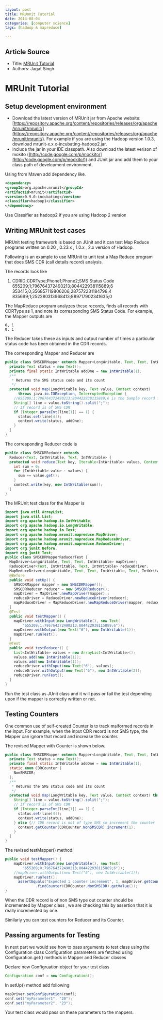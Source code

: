 ```yaml
---
layout: post
title: MRUnnit Tutorial
date: 2014-08-04
categories: [computer science]
tags: [hadoop & mapreduce]

---
```



## Article Source
* Title: [MRUnit Tutorial](https://cwiki.apache.org/confluence/display/MRUNIT/MRUnit+Tutorial)
* Authors: Jagat Singh


# MRUnit Tutorial

## Setup development environment
* Download the latest version of MRUnit jar from Apache website: [https://repository.apache.org/content/repositories/releases/org/apache/mrunit/mrunit/](https://repository.apache.org/content/repositories/releases/org/apache/mrunit/mrunit/). For example if you are using the Hadoop version 1.0.3, download mrunit-x.x.x-incubating-hadoop2.jar.
* Include the jar in your IDE classpath. Also download the latest verison of mokito ([http://code.google.com/p/mockito/](http://code.google.com/p/mockito/)) and JUnit jar and add them to your class path of development environment.


Using from Maven add dependency like.

```xml
<dependency>
<groupId>org.apache.mrunit</groupId>
<artifactId>mrunit</artifactId>
<version>0.9.0-incubating</version>
<classifier>hadoop1</classifier> 
</dependency>
```

Use Classifier as hadoop2 if you are using Hadoop 2 version

## Writing MRUnit test cases

MRUnit testing framework is based on JUnit and it can test Map Reduce programs written on 0.20 , 0.23.x , 1.0.x , 2.x version of Hadoop.

Following is an example to use MRUnit to unit test a Map Reduce program that does SMS CDR (call details record) analysis.

The records look like

1. CDRID;CDRType;Phone1;Phone2;SMS Status Code  
655209;1;796764372490213;804422938115889;6  
353415;0;356857119806206;287572231184798;4  
835699;1;252280313968413;889717902341635;0  


The MapReduce program analyzes these records, finds all records with CDRType as 1, and note its corresponding SMS Status Code. For example, the Mapper outputs are

```
6, 1
0, 1
```

The Reducer takes these as inputs and output number of times a particular status code has been obtained in the CDR records.

The corresponding Mapper and Reducer are

```java
public class SMSCDRMapper extends Mapper<LongWritable, Text, Text, IntWritable> {
  private Text status = new Text();
  private final static IntWritable addOne = new IntWritable(1);
  /**
   * Returns the SMS status code and its count
   */
  protected void map(LongWritable key, Text value, Context context)
      throws java.io.IOException, InterruptedException {
    //655209;1;796764372490213;804422938115889;6 is the Sample record format
    String[] line = value.toString().split(";");
    // If record is of SMS CDR
    if (Integer.parseInt(line[1]) == 1) {
      status.set(line[4]);
      context.write(status, addOne);
    }
  }
}
```

The corresponding Reducer code is

```java
public class SMSCDRReducer extends
  Reducer<Text, IntWritable, Text, IntWritable> {
  protected void reduce(Text key, Iterable<IntWritable> values, Context context) throws java.io.IOException, InterruptedException {
    int sum = 0;
    for (IntWritable value : values) {
      sum += value.get();
    }
    context.write(key, new IntWritable(sum));
  }
}
```

The MRUnit test class for the Mapper is

```java
import java.util.ArrayList;
import java.util.List;
import org.apache.hadoop.io.IntWritable;
import org.apache.hadoop.io.LongWritable;
import org.apache.hadoop.io.Text;
import org.apache.hadoop.mrunit.mapreduce.MapDriver;
import org.apache.hadoop.mrunit.mapreduce.MapReduceDriver;
import org.apache.hadoop.mrunit.mapreduce.ReduceDriver;
import org.junit.Before;
import org.junit.Test;
public class SMSCDRMapperReducerTest {
  MapDriver<LongWritable, Text, Text, IntWritable> mapDriver;
  ReduceDriver<Text, IntWritable, Text, IntWritable> reduceDriver;
  MapReduceDriver<LongWritable, Text, Text, IntWritable, Text, IntWritable> mapReduceDriver;
  @Before
  public void setUp() {
    SMSCDRMapper mapper = new SMSCDRMapper();
    SMSCDRReducer reducer = new SMSCDRReducer();
    mapDriver = MapDriver.newMapDriver(mapper);;
    reduceDriver = ReduceDriver.newReduceDriver(reducer);
    mapReduceDriver = MapReduceDriver.newMapReduceDriver(mapper, reducer);
  }
  @Test
  public void testMapper() {
    mapDriver.withInput(new LongWritable(), new Text(
        "655209;1;796764372490213;804422938115889;6"));
    mapDriver.withOutput(new Text("6"), new IntWritable(1));
    mapDriver.runTest();
  }
  @Test
  public void testReducer() {
    List<IntWritable> values = new ArrayList<IntWritable>();
    values.add(new IntWritable(1));
    values.add(new IntWritable(1));
    reduceDriver.withInput(new Text("6"), values);
    reduceDriver.withOutput(new Text("6"), new IntWritable(2));
    reduceDriver.runTest();
  }
}
```
Run the test class as JUnit class and it will pass or fail the test depending upon if the mapper is correctly written or not.

## Testing Counters
One common use of self-created Counter is to track malformed records in the input.
For example, when the input CDR record is not SMS type, the Mapper can ignore that record and increase the counter.

The revised Mapper with Counter is shown below.

```java
public class SMSCDRMapper extends Mapper<LongWritable, Text, Text, IntWritable> {
  private Text status = new Text();
  private final static IntWritable addOne = new IntWritable(1);
  static enum CDRCounter {
    NonSMSCDR;
  };
  /**
   * Returns the SMS status code and its count
   */
  protected void map(LongWritable key, Text value, Context context) throws java.io.IOException, InterruptedException {
    String[] line = value.toString().split(";");
    // If record is of SMS CDR
    if (Integer.parseInt(line[1]) == 1) {
      status.set(line[4]);
      context.write(status, addOne);
    } else {// CDR record is not of type SMS so increment the counter
      context.getCounter(CDRCounter.NonSMSCDR).increment(1);
    }
  }
}
```

The revised testMapper() method:

```java
public void testMapper() {
    mapDriver.withInput(new LongWritable(), new Text(
        "655209;0;796764372490213;804422938115889;6"));
    //mapDriver.withOutput(new Text("6"), new IntWritable(1));
    mapDriver.runTest();
      assertEquals("Expected 1 counter increment", 1, mapDriver.getCounters()
              .findCounter(CDRCounter.NonSMSCDR).getValue());
}
```  
When the CDR record is of non SMS type out counter should be incremented by Mapper class , we are checking this by assertion that it is really incremented by one.

Similarly you can test counters for Reducer and its Counter.

## Passing arguments for Testing
In next part we would see how to pass arguments to test class using the Configuration class
Configuration parameters are fetched using
Configuration.get() methods in Mapper and Reducer classes

Declare new Configruation object for your test class

```java
Configuration conf = new Configuration();
```

In setUp() method add following

```java
mapDriver.setConfiguration(conf);
conf.set("myParameter1", "20");
conf.set("myParameter2", "23");
```

Your test class would pass on these parameters to the mappers.